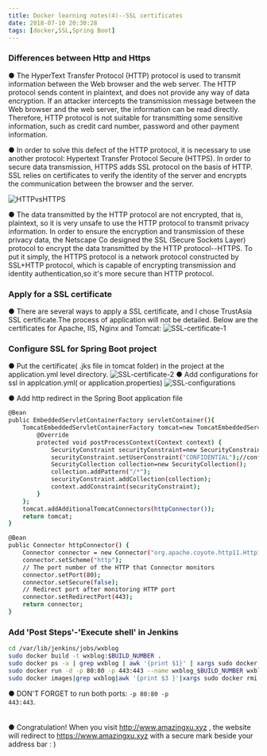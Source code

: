 ```yaml
---
title: Docker learning notes(4)--SSL certificates
date: 2018-07-10 20:30:28
tags: [docker,SSL,Spring Boot] 
---
```

### Differences between Http and Https
● The HyperText Transfer Protocol (HTTP) protocol is used to transmit information between the Web browser and the web server. The HTTP protocol sends content in plaintext, and does not provide any way of data encryption. If an attacker intercepts the transmission message between the Web browser and the web server, the information can be read directly. Therefore, HTTP protocol is not suitable for transmitting some sensitive information, such as credit card number, password and other payment information.
<!-- more -->
● In order to solve this defect of the HTTP protocol, it is necessary to use another protocol: Hypertext Transfer Protocol Secure (HTTPS). In order to secure data transmission, HTTPS adds SSL protocol on the basis of HTTP. SSL relies on certificates to verify the identity of the server and encrypts the communication between the browser and the server.

![HTTPvsHTTPS](../../../../images/docker/HTTPvsHTTPS.jpg)

● The data transmitted by the HTTP protocol are not encrypted, that is, plaintext, so it is very unsafe to use the HTTP protocol to transmit privacy information. In order to ensure the encryption and transmission of these privacy data, the Netscape Co designed the SSL (Secure Sockets Layer) protocol to encrypt the data transmitted by the HTTP protocol--HTTPS. To put it simply, the HTTPS protocol is a network protocol constructed by SSL+HTTP protocol, which is capable of encrypting transmission and identity authentication,so it's more secure than HTTP protocol.

### Apply for a SSL certificate
● There are several ways to apply a SSL certificate, and I chose TrustAsia SSL certificate.The process of application will not be detailed.
Below are the certificates for Apache, IIS, Nginx and Tomcat:
![SSL-certificate-1](../../../../images/docker/SSL-certificate-1.png)

### Configure SSL for Spring Boot project
● Put the certificate( .jks file in tomcat folder) in the project at the application.yml level directory.
![SSL-certificate-2](../../../../images/docker/SSL-certificate-2.png)
● Add configurations for ssl in applcation.yml( or application.properties)
![SSL-configurations](../../../../images/docker/SSL-configurations.png)

● Add http redirect in the Spring Boot application file
```bash
@Bean
public EmbeddedServletContainerFactory servletContainer(){
    TomcatEmbeddedServletContainerFactory tomcat=new TomcatEmbeddedServletContainerFactory(){
        @Override
        protected void postProcessContext(Context context) {
            SecurityConstraint securityConstraint=new SecurityConstraint();
            securityConstraint.setUserConstraint("CONFIDENTIAL");//confidential
            SecurityCollection collection=new SecurityCollection();
            collection.addPattern("/*");
            securityConstraint.addCollection(collection);
            context.addConstraint(securityConstraint);
        }
    };
    tomcat.addAdditionalTomcatConnectors(httpConnector());
    return tomcat;
}

@Bean
public Connector httpConnector() {
    Connector connector = new Connector("org.apache.coyote.http11.Http11NioProtocol");
    connector.setScheme("http");
    // The port number of the HTTP that Connector monitors
    connector.setPort(80);
    connector.setSecure(false);
    // Redirect port after monitoring HTTP port
    connector.setRedirectPort(443);
    return connector;
}
```

### Add 'Post Steps'-'Execute shell' in Jenkins
```bash
cd /var/lib/jenkins/jobs/wxblog
sudo docker build -t wxblog:$BUILD_NUMBER .
sudo docker ps -a | grep wxblog | awk '{print $1}' | xargs sudo docker rm -f
sudo docker run -d -p 80:80 -p 443:443 --name wxblog_$BUILD_NUMBER wxblog:$BUILD_NUMBER
sudo docker images|grep wxblog|awk '{print $3 }'|xargs sudo docker rmi
```
● DON'T FORGET to run both ports: <code>-p 80:80 -p 443:443</code>.  
<br><br>
● Congratulation! When you visit http://www.amazingxu.xyz , the website will redirect to https://www.amazingxu.xyz with a secure mark beside your address bar : )
